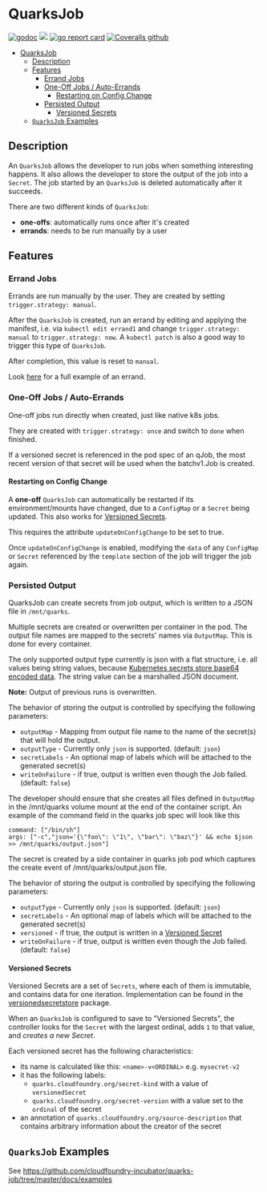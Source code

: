 # QuarksJob

[![godoc](https://godoc.org/code.cloudfoundry.org/quarks-job?status.svg)](https://godoc.org/code.cloudfoundry.org/quarks-job)
[![](https://github.com/cloudfoundry-incubator/quarks-job/workflows/quarks-job-ci/badge.svg?branch=master)](https://github.com/cloudfoundry-incubator/quarks-job/actions?query=branch%3Amaster)
[![go report card](https://goreportcard.com/badge/code.cloudfoundry.org/quarks-job)](https://goreportcard.com/report/code.cloudfoundry.org/quarks-job)
[![Coveralls github](https://img.shields.io/coveralls/github/cloudfoundry-incubator/quarks-job.svg?style=flat)](https://coveralls.io/github/cloudfoundry-incubator/quarks-job?branch=HEAD)

- [QuarksJob](#quarksjob)
  - [Description](#description)
  - [Features](#features)
    - [Errand Jobs](#errand-jobs)
    - [One-Off Jobs / Auto-Errands](#one-off-jobs--auto-errands)
      - [Restarting on Config Change](#restarting-on-config-change)
    - [Persisted Output](#persisted-output)
      - [Versioned Secrets](#versioned-secrets)
  - [`QuarksJob` Examples](#quarksjob-examples)

## Description

An `QuarksJob` allows the developer to run jobs when something interesting happens. It also allows the developer to store the output of the job into a `Secret`.
The job started by an `QuarksJob` is deleted automatically after it succeeds.

There are two different kinds of `QuarksJob`:

- **one-offs**: automatically runs once after it's created
- **errands**: needs to be run manually by a user

## Features

### Errand Jobs

Errands are run manually by the user. They are created by setting `trigger.strategy: manual`.

After the `QuarksJob` is created, run an errand by editing and applying the
manifest, i.e. via `kubectl edit errand1` and change `trigger.strategy: manual` to `trigger.strategy: now`. A `kubectl patch` is also a good way to trigger this type of `QuarksJob`.

After completion, this value is reset to `manual`.

Look [here](https://github.com/cloudfoundry-incubator/quarks-job/blob/master/docs/examples/qjob_errand.yaml) for a full example of an errand.

### One-Off Jobs / Auto-Errands

One-off jobs run directly when created, just like native k8s jobs.

They are created with `trigger.strategy: once` and switch to `done` when
finished.

If a versioned secret is referenced in the pod spec of an qJob, the most recent
version of that secret will be used when the batchv1.Job is created.

#### Restarting on Config Change

A **one-off** `QuarksJob` can
automatically be restarted if its environment/mounts have changed, due to a
`ConfigMap` or a `Secret` being updated. This also works for [Versioned Secrets](#versioned-secrets).

This requires the attribute `updateOnConfigChange` to be set to true.

Once `updateOnConfigChange` is enabled, modifying the `data` of any `ConfigMap` or `Secret` referenced by the `template` section of the job will trigger the job again.

### Persisted Output

QuarksJob can create secrets from job output, which is written to a JSON file in `/mnt/quarks`.

Multiple secrets are created or overwritten per container in the pod. The output file names are mapped to the secrets' names via `OutputMap`. This is done for every container.

The only supported output type currently is json with a flat structure, i.e.
all values being string values, because [Kubernetes secrets store base64 encoded data](https://kubernetes.io/docs/concepts/configuration/secret/#creating-a-secret-manually). The string value can be a marshalled JSON document.

**Note:** Output of previous runs is overwritten.

The behavior of storing the output is controlled by specifying the following parameters:

- `outputMap` - Mapping from output file name to the name of the secret(s) that will hold the output.
- `outputType` - Currently only `json` is supported. (default: `json`)
- `secretLabels` - An optional map of labels which will be attached to the generated secret(s)
- `writeOnFailure` - if true, output is written even though the Job failed. (default: `false`)

The developer should ensure that she creates all files defined in `OutputMap` in the /mnt/quarks volume mount at the end of the container script. An example of the command field in the quarks job spec will look like this

```
command: ["/bin/sh"]
args: ["-c","json='{\"foo\": \"1\", \"bar\": \"baz\"}' && echo $json >> /mnt/quarks/output.json"]
```

The secret is created by a side container in quarks job pod which captures the create event of /mnt/quarks/output.json file.

The behavior of storing the output is controlled by specifying the following parameters:

  - `outputType` - Currently only `json` is supported. (default: `json`)
  - `secretLabels` - An optional map of labels which will be attached to the generated secret(s)
  - `versioned` - if true, the output is written in a [Versioned Secret](#versioned-secrets)
  - `writeOnFailure` - if true, output is written even though the Job failed. (default: `false`)

#### Versioned Secrets

Versioned Secrets are a set of `Secrets`, where each of them is immutable, and contains data for one iteration. Implementation can be found in the [versionedsecretstore](https://github.com/cloudfoundry-incubator/quarks-utils/tree/master/pkg/versionedsecretstore) package.

When an `QuarksJob` is configured to save to "Versioned Secrets", the controller looks for the `Secret` with the largest ordinal, adds `1` to that value, and _creates a new Secret_.

Each versioned secret has the following characteristics:

- its name is calculated like this: `<name>-v<ORDINAL>` e.g. `mysecret-v2`
- it has the following labels:
  - `quarks.cloudfoundry.org/secret-kind` with a value of `versionedSecret`
  - `quarks.cloudfoundry.org/secret-version` with a value set to the `ordinal` of the secret
- an annotation of `quarks.cloudfoundry.org/source-description` that contains arbitrary information about the creator of the secret

## `QuarksJob` Examples

See https://github.com/cloudfoundry-incubator/quarks-job/tree/master/docs/examples
